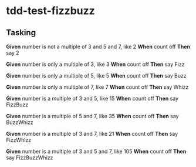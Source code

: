# tdd-test-fizzbuzz

## Tasking
**Given** number is not a multiple of 3 and 5 and 7, like 2
**When** count off
**Then** say 2

**Given** number is only a multiple of 3, like 3
**When** count off
**Then** say Fizz

**Given** number is only a multiple of 5, like 5
**When** count off
**Then** say Buzz

**Given** number is only a multiple of 7, like 7
**When** count off
**Then** say Whizz

**Given** number is a multiple of 3 and 5, like 15
**When** count off
**Then** say FizzBuzz

**Given** number is a multiple of 5 and 7, like 35
**When** count off
**Then** say BuzzWhizz

**Given** number is a multiple of 3 and 7, like 21
**When** count off
**Then** say FizzWhizz

**Given** number is a multiple of 3 and 5 and 7, like 105
**When** count off
**Then** say FizzBuzzWhizz
